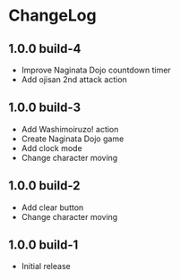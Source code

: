 # ChangeLog

## 1.0.0 build-4
- Improve Naginata Dojo countdown timer
- Add ojisan 2nd attack action

## 1.0.0 build-3
- Add Washimoiruzo! action
- Create Naginata Dojo game
- Add clock mode
- Change character moving

## 1.0.0 build-2
- Add clear button
- Change character moving

## 1.0.0 build-1
- Initial release

